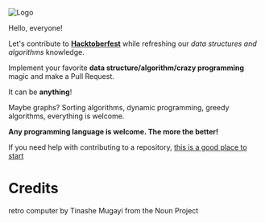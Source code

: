 ![Logo](https://i.imgur.com/bukndFq.png)

Hello, everyone!

Let's contribute to [**Hacktoberfest**](https://hacktoberfest.digitalocean.com/) while refreshing our *data structures and algorithms* knowledge.

Implement your favorite **data structure/algorithm/crazy programming** magic and make a Pull Request.

It can be **anything**! 

Maybe graphs? Sorting algorithms, dynamic programming, greedy algorithms, everything is welcome.

**Any programming language is welcome. The more the better!**

If you need help with contributing to a repository, [this is a good place to start](akrabat.com/the-beginners-guide-to-contributing-to-a-github-project/#summary
)


# Credits
retro computer by Tinashe Mugayi from the Noun Project

